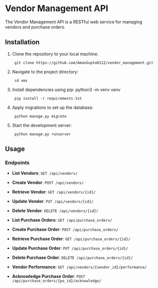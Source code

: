 # Vendor Management API

The Vendor Management API is a RESTful web service for managing vendors and purchase orders.

## Installation

1. Clone the repository to your local machine:

        git clone https://github.com/AmanGupta0112/vendor_management.git
2. Navigate to the project directory:

        cd vms
3. Install dependencies using pip:
        python3 -m venv venv
        
        pip install -r requirements.txt
5. Apply migrations to set up the database:

        python manage.py migrate

6. Start the development server:

        python manage.py runserver 


## Usage

### Endpoints

- **List Vendors**: `GET /api/vendors/`
- **Create Vendor**: `POST /api/vendors/`
- **Retrieve Vendor**: `GET /api/vendors/{id}/`
- **Update Vendor**: `PUT /api/vendors/{id}/`
- **Delete Vendor**: `DELETE /api/vendors/{id}/`

- **List Purchase Orders**: `GET /api/purchase_orders/`
- **Create Purchase Order**: `POST /api/purchase_orders/`
- **Retrieve Purchase Order**: `GET /api/purchase_orders/{id}/`
- **Update Purchase Order**: `PUT /api/purchase_orders/{id}/`
- **Delete Purchase Order**: `DELETE /api/purchase_orders/{id}/`

- **Vendor Performance**: `GET /api/vendors/{vendor_id}/performance/`
- **Acknowledge Purchase Order**: `POST /api/purchase_orders/{po_id}/acknowledge/`


